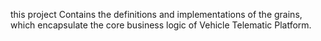 this project Contains the definitions and implementations of the grains, 
which encapsulate the core business logic of Vehicle Telematic Platform.